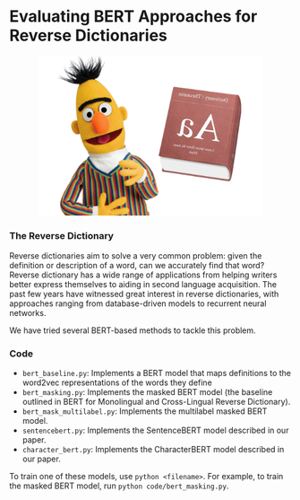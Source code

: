 # Evaluating BERT Approaches for Reverse Dictionaries
<center>
    <img src="images/BertRD.png" width="400"/>
</center>

### The Reverse Dictionary

Reverse dictionaries aim to solve a very common problem: given the definition or description of a word, can we accurately find that word? Reverse dictionary has a wide range of applications from helping writers better express themselves to aiding in second language acquisition. The past few years have witnessed great interest in reverse dictionaries, with approaches ranging from database-driven models to recurrent neural networks. 

We have tried several BERT-based methods to tackle this problem.

### Code

* `bert_baseline.py`: Implements a BERT model that maps definitions to the word2vec representations of the words they define
* `bert_masking.py`: Implements the masked BERT model (the baseline outlined in BERT for Monolingual and Cross-Lingual Reverse Dictionary).
* `bert_mask_multilabel.py`: Implements the multilabel masked BERT model.
* `sentencebert.py`: Implements the SentenceBERT model described in our paper.
* `character_bert.py`: Implements the CharacterBERT model described in our paper.

To train one of these models, use `python <filename>`. For example, to train the masked BERT model, run `python code/bert_masking.py`. 
